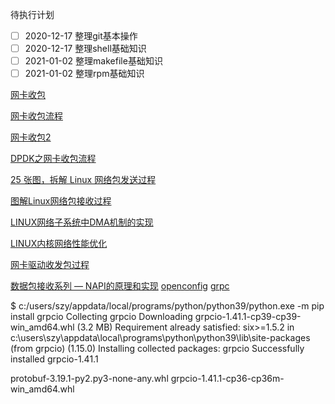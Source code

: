 待执行计划

- [ ] 2020-12-17 
  整理git基本操作
- [ ] 2020-12-17
  整理shell基础知识
- [ ] 2021-01-02
  整理makefile基础知识
- [ ] 2021-01-02
  整理rpm基础知识
  
 [网卡收包](https://blog.csdn.net/weixin_44062361/article/details/108725060?utm_medium=distribute.pc_relevant.none-task-blog-2%7Edefault%7EBlogCommendFromMachineLearnPai2%7Edefault-1.baidujs&depth_1-utm_source=distribute.pc_relevant.none-task-blog-2%7Edefault%7EBlogCommendFromMachineLearnPai2%7Edefault-1.baidujs)

[网卡收包流程](https://cloud.tencent.com/developer/article/1030881?from=article.detail.1628161)

[网卡收包2](https://www.cnblogs.com/muahao/p/10861771.html)

[DPDK之网卡收包流程](https://zhuanlan.zhihu.com/p/65424382)

[25 张图，拆解 Linux 网络包发送过程](https://cloud.tencent.com/developer/article/1836743?from=article.detail.1836742)

[图解Linux网络包接收过程](https://cloud.tencent.com/developer/article/1757691?from=article.detail.1030881)

[LINUX网络子系统中DMA机制的实现](https://cloud.tencent.com/developer/article/1628161)

[LINUX内核网络性能优化](http://kerneltravel.net/blog/2021/ljr_network17/)

[网卡驱动收发包过程](https://blog.csdn.net/hz5034/article/details/79794615?utm_source=copy)

[数据包接收系列 — NAPI的原理和实现](https://blog.csdn.net/zhangskd/article/details/21627963)
[openconfig](https://blog.csdn.net/qq_27923047/category_10402228.html)
[grpc](https://grpc.io/docs/what-is-grpc/introduction/)

$ c:/users/szy/appdata/local/programs/python/python39/python.exe -m pip install grpcio
Collecting grpcio
  Downloading grpcio-1.41.1-cp39-cp39-win_amd64.whl (3.2 MB)
Requirement already satisfied: six>=1.5.2 in c:\users\szy\appdata\local\programs\python\python39\lib\site-packages (from grpcio) (1.15.0)
Installing collected packages: grpcio
Successfully installed grpcio-1.41.1

protobuf-3.19.1-py2.py3-none-any.whl
grpcio-1.41.1-cp36-cp36m-win_amd64.whl
